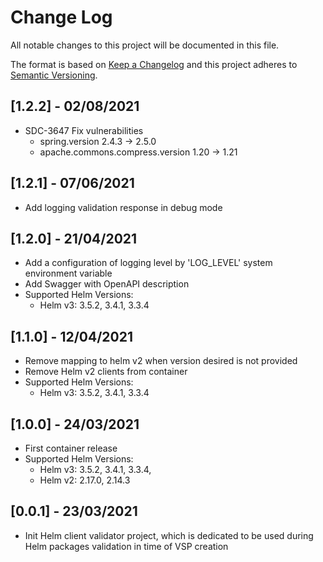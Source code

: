 # Change Log
All notable changes to this project will be documented in this file.

The format is based on [Keep a Changelog](http://keepachangelog.com/)
and this project adheres to [Semantic Versioning](http://semver.org/).

## [1.2.2] - 02/08/2021

- SDC-3647 Fix vulnerabilities
    - spring.version 2.4.3 -> 2.5.0
    - apache.commons.compress.version 1.20 -> 1.21

## [1.2.1] - 07/06/2021

- Add logging validation response in debug mode

## [1.2.0] - 21/04/2021

- Add a configuration of logging level by 'LOG_LEVEL' system environment variable 
- Add Swagger with OpenAPI description
- Supported Helm Versions: 
    - Helm v3: 3.5.2, 3.4.1, 3.3.4

## [1.1.0] - 12/04/2021

- Remove mapping to helm v2 when version desired is not provided
- Remove Helm v2 clients from container
- Supported Helm Versions: 
    - Helm v3: 3.5.2, 3.4.1, 3.3.4

## [1.0.0] - 24/03/2021

- First container release
- Supported Helm Versions: 
    - Helm v3: 3.5.2, 3.4.1, 3.3.4,
    - Helm v2: 2.17.0, 2.14.3

## [0.0.1] - 23/03/2021

- Init Helm client validator project, which is dedicated to be used during Helm packages validation in time of VSP creation



